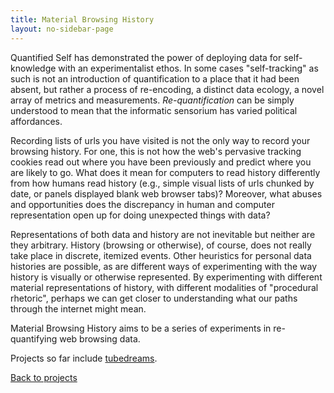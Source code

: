 ```yaml
---
title: Material Browsing History
layout: no-sidebar-page
---
```


Quantified Self has demonstrated the power of deploying data for self-knowledge with an experimentalist ethos. In some cases "self-tracking" as such is not an introduction of quantification to a place that it had been absent, but rather a process of re-encoding, a distinct data ecology, a novel array of metrics and measurements. *Re-quantification* can be simply understood to mean that the informatic sensorium has varied political affordances.

Recording lists of urls you have visited is not the only way to record your browsing history. For one, this is not how the web's pervasive tracking cookies read out where you have been previously and predict where you are likely to go. What does it mean for computers to read history differently from how humans read history (e.g., simple visual lists of urls chunked by date, or panels displayed blank web browser tabs)? Moreover, what abuses and opportunities does the discrepancy in human and computer representation open up for doing unexpected things with data?

Representations of both data and history are not inevitable but neither are they arbitrary. History (browsing or otherwise), of course, does not really take place in discrete, itemized events. Other heuristics for personal data histories are possible, as are different ways of experimenting with the way history is visually or otherwise represented. By experimenting with different material representations of history, with different modalities of "procedural rhetoric", perhaps we can get closer to understanding what our paths through the internet might mean.

Material Browsing History aims to be a series of experiments in re-quantifying web browsing data.

Projects so far include [tubedreams](https://github.com/hdbhdb/tubedreams).

[Back to projects](../)
